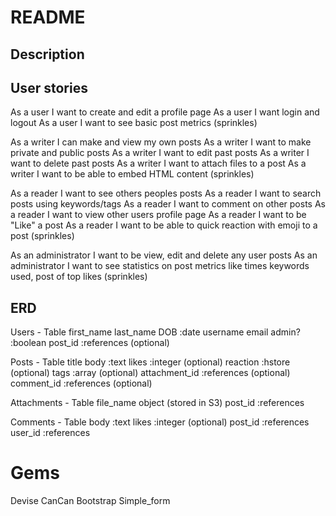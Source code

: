 # README

## Description



## User stories

As a user I want to create and edit a profile page
As a user I want login and logout
As a user I want to see basic post metrics (sprinkles)

As a writer I can make and view my own posts
As a writer I want to make private and public posts
As a writer I want to edit past posts
As a writer I want to delete past posts
As a writer I want to attach files to a post
As a writer I want to be able to embed HTML content (sprinkles)

As a reader I want to see others peoples posts
As a reader I want to search posts using keywords/tags
As a reader I want to comment on other posts
As a reader I want to view other users profile page
As a reader I want to be "Like" a post
As a reader I want to be able to quick reaction with emoji to a post (sprinkles)

As an administrator I want to be view, edit and delete any user posts
As an administrator I want to see statistics on post metrics like times keywords used, post of top likes (sprinkles)

## ERD

Users - Table
first_name 
last_name
DOB :date
username
email
admin? :boolean
post_id :references (optional)

Posts - Table
title
body :text
likes :integer (optional)
reaction :hstore (optional)
tags :array (optional)
attachment_id :references (optional)
comment_id :references (optional)

Attachments - Table
file_name
object (stored in S3)
post_id :references

Comments - Table
body :text
likes :integer (optional)
post_id :references
user_id :references

# Gems

Devise
CanCan
Bootstrap
Simple_form 